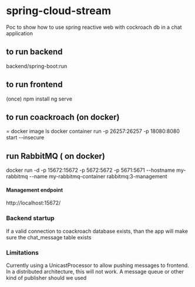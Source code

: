 # spring-cloud-stream
Poc to show how to use spring reactive web with cockroach db in a chat application

## to run backend
backend/spring-boot:run
## to run frontend
(once) npm install
ng serve

## to run coackroach (on docker)
<imageid> = docker image ls 
docker container run -p 26257:26257 -p 18080:8080 <imageid> start --insecure

## run RabbitMQ ( on docker)
docker run -d -p 15672:15672 -p 5672:5672 -p 5671:5671 --hostname my-rabbitmq --name my-rabbitmq-container rabbitmq:3-management

#### Management endpoint
http://localhost:15672/

### Backend startup
If a valid connection to coackroach database exists, than the app will make sure the chat_message table exists

### Limitations
Currently using a UnicastProcessor to allow pushing messages to frontend. 
In a distributed architecture, this will not work.
A message queue or other kind of publisher should we used